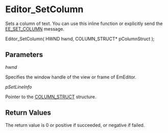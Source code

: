 # Editor\_SetColumn

Sets a column of text. You can use this inline function or explicitly send the
[EE\_SET\_COLUMN](../message/ee_set_column) message.

Editor\_SetColumn( HWND hwnd, COLUMN\_STRUCT\* pColumnStruct );

## Parameters

_hwnd_

Specifies the window handle of the view or frame of EmEditor.

_pSetLineInfo_

Pointer to the [COLUMN\_STRUCT](../structure/column_struct) structure.

## Return Values

The return value is 0 or positive if succeeded, or negative if failed.
